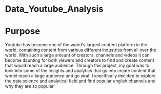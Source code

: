 # Data_Youtube_Analysis

# Purpose

Youtube has become one of the world's largest content platform in the world, containing content from various different industries from all over the world. With such a large amount of creators, channels and videos it can become daunting for both viewers and creators to find and create content that would reach a large audience. Through this project, my goal was to look into some of the insights and analytics that go into create content that would reach a large audience and go viral. I specifically decided to explore the data science and analytical field and find popular english channels and why they are so popular. 
